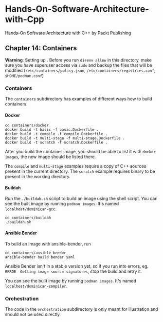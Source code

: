 # Hands-On-Software-Architecture-with-Cpp
Hands-On Software Architecture with C++ by Packt Publishing

## Chapter 14: Containers

**Warning**: Setting up . Before you run `direnv allow` in this directory, make
sure you have superuser access via `sudo` and backup the files that will be
modified (`/etc/containers/policy.json`, `/etc/containers/registries.conf`,
`$HOME/podman.conf`)

### Containers

The `containers` subdirectory has examples of different ways how to build
containers.

#### Docker

```
cd containers/docker
docker build -t basic -f basic.Dockerfile .
docker build -t compile -f compile.Dockerfile .
docker build -t multi-stage -f multi-stage.Dockerfile .
docker build -t scratch -f scratch.Dockerfile .
```

After you build the container image, you should be able to list it with `docker
images`, the new image should be listed there.

The `compile` and `multi-stage` examples require a copy of C++ sources present
in the current directory. The `scratch` example requires binary to be present in
the working directory.

#### Buildah

Run the `./buildah.sh` script to build an image using the shell script. You can
see the built image by running `podman images`. It's named
`localhost/dominican-gcc`.

```
cd containers/buildah
./buildah.sh
```

#### Ansible Bender

To build an image with ansible-bender, run

```
cd containers/ansible-bender
ansible-bender build bender.yaml
```

Ansible Bender isn't in a stable version yet, so if you run into errors, eg.
`ERROR  Getting image source signatures`, stop the build and retry it.

You can see the built image by running `podman images`. It's named
`localhost/dominican-compiler`.

### Orchestration

The code in the `orchestration` subdirectory is only meant for illustration and
should not be used directly.
